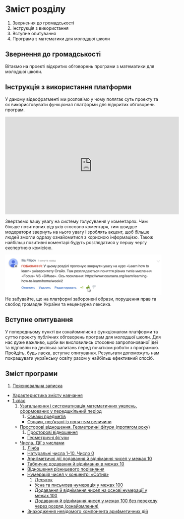 # Зміст розділу
1. Звернення до громадськості
2. Інструкція з використання
3. Вступне опитування
4. Програма з математики для молодшої школи

## Звернення до громадськості
Вітаємо на проекті відкритих обговорень програми з математики для молодшої школи.


## Інструкція з використання платформи
У даному відеофрагменті ми розповімо у чому полягає суть проекту та як використовувати функціонал платформи для відкритих обговорень програм.

<div class="fluidMedia">
<iframe align="center" width="560" height="315" src="https://www.youtube.com/embed/bmxMc1RuMJk" frameborder="0" allowfullscreen></iframe>
</div>

Звертаємо вашу увагу на систему голусування у коментарях. Чим більше позитивних відгуків стосовно коментаря, тим швидше модератори звернуть на нього увагу і зроблять акцент, щоб більше людей змогли одразу ознайомитися з корисною інформацією. Також найбільш позитивні коментарі будуть розглядатися у першу чергу експертною комісією.

![Коментування](1.jpg)
Не забувайте, що на платформі заборонені образи, порушення прав та свобод громадян України та нецензурна лексика.

## Вступне опитування
У попередньому пункті ви ознайомилися з функціоналом платформи та суттю проекту публічних обговорень програм для молодшої школи. Для нас дуже важливо, щоби ви висловились стосовно запропонованої ідеї та відповіли на декілька запитань перед початком роботи з програмою. Пройдіть, будь ласка, вступне опитування. Результати допоможуть нам покращувати українську освіту разом у найбільш ефективний спосіб. 

## Зміст програми
1. [Пояснювальна записка](poyasnuvalna_zapyska.md)
* [Характеристика змісту навчання](kharakteristyka_zmisty_navchannya.md)
* [1 клас](1/chapter3.md)
   1. [Узагальнення і систематизація математичних уявлень, сформованих у передшкільний період](1/uzagalnennya__sistematizatsya_matematichnih_uyavlen.md)
       1. [Ознаки предметів](1/oznaky_predmetiv.md)
       * [Ознаки, пов’язані із поняттям величини](1/oznaki_povyazani_z_ponyattyam_velychini.md)
   * [Просторові відношення. Геометричні фігури (протягом року)](1/prostorovi_vidnoshennya_geometrichnix_figuri.md)
       1. [Просторові відношення](1/prostorovi_vidnoshennya.md)
       * [Геометричні фігури](1/geometrichni_fguri.md)
   * [Числа. Дії з числами](1/chisla_dii_z_chislami.md)
       1. [Лічба](1/lichba.md)
       * [Натуральні числа 1–10. Число 0](1/naturalni_chisla_1_10_chislo_0.md)
       * [Арифметичні дії додавання й віднімання чисел у межах 10](1/arifmetichni_dii_dodavannya_i_vdnmannya_chisel.md)
       * [Табличне додавання й віднімання в межах 10](1/tablichne_dodavannya_i_vidnmannya_v_mezhah_10.md)
       * [Відношення різницевого порівняння](1/vidnoshennya_riznitsevogo_porivnyannya.md)
       * [Нумерація чисел у концентрі «Сотня»](1/numeratsiya_chisel_u_kontsentri_sotnya.md)
           1. [Десяток](1/desyatok.md)
           * [Усна та письмова нумерація у межах 100](1/usna_ta_pismova_numeratsya_u_mezhah_100.md)
           * [Додавання й віднімання чисел на основі нумерації у межах 100](1/dodavannya_i_vidnimannya_chisel_na_osnovi_numeratsii.md)
           * [Додавання й віднімання чисел у межах 100 без переходу через розряд (ознайомлення)](1/dodavannya_i_vidnmannya_chisel_u_mezhah_100_bez_perehody.md)
       * [Знаходження невідомого компонента арифметичних дій](1/znahodzhennya_nevidomogo_komponenta_arifmetichnih.md)